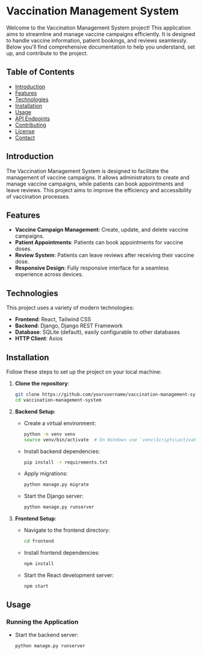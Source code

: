 # Vaccination Management System

Welcome to the Vaccination Management System project! This application aims to streamline and manage vaccine campaigns efficiently. It is designed to handle vaccine information, patient bookings, and reviews seamlessly. Below you'll find comprehensive documentation to help you understand, set up, and contribute to the project.

## Table of Contents

- [Introduction](#introduction)
- [Features](#features)
- [Technologies](#technologies)
- [Installation](#installation)
- [Usage](#usage)
- [API Endpoints](#api-endpoints)
- [Contributing](#contributing)
- [License](#license)
- [Contact](#contact)

## Introduction

The Vaccination Management System is designed to facilitate the management of vaccine campaigns. It allows administrators to create and manage vaccine campaigns, while patients can book appointments and leave reviews. This project aims to improve the efficiency and accessibility of vaccination processes.

## Features

- **Vaccine Campaign Management**: Create, update, and delete vaccine campaigns.
- **Patient Appointments**: Patients can book appointments for vaccine doses.
- **Review System**: Patients can leave reviews after receiving their vaccine dose.
- **Responsive Design**: Fully responsive interface for a seamless experience across devices.

## Technologies

This project uses a variety of modern technologies:

- **Frontend**: React, Tailwind CSS
- **Backend**: Django, Django REST Framework
- **Database**: SQLite (default), easily configurable to other databases
- **HTTP Client**: Axios

## Installation

Follow these steps to set up the project on your local machine:

1. **Clone the repository**:
    ```sh
    git clone https://github.com/yourusername/vaccination-management-system.git
    cd vaccination-management-system
    ```

2. **Backend Setup**:
    - Create a virtual environment:
      ```sh
      python -m venv venv
      source venv/bin/activate  # On Windows use `venv\Scripts\activate`
      ```
    - Install backend dependencies:
      ```sh
      pip install -r requirements.txt
      ```
    - Apply migrations:
      ```sh
      python manage.py migrate
      ```
    - Start the Django server:
      ```sh
      python manage.py runserver
      ```

3. **Frontend Setup**:
    - Navigate to the frontend directory:
      ```sh
      cd frontend
      ```
    - Install frontend dependencies:
      ```sh
      npm install
      ```
    - Start the React development server:
      ```sh
      npm start
      ```

## Usage

### Running the Application

- Start the backend server:
  ```sh
  python manage.py runserver
